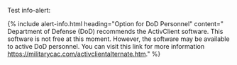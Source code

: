 
Test info-alert:

{% include alert-info.html heading="Option for DoD Personnel" content=" Department of Defense (DoD) recommends the ActivClient software. This software is not free at this moment. However, the software may be available to active DoD personnel. You can visit this link for more information https://militarycac.com/activclientalternate.htm." %}
